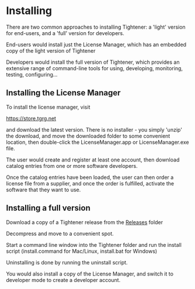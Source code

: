# Installing

There are two common approaches to installing Tightener: a 'light' version for end-users,
and a 'full' version for developers.

End-users would install just the License Manager, which has an embedded copy of the light
version of Tightener

Developers would install the full version of Tightener, which provides an extensive range of 
command-line tools for using, developing, monitoring, testing, configuring...

## Installing the License Manager

To install the license manager, visit

https://store.tgrg.net

and download the latest version. There is no installer - you simply 'unzip' the download, and move the downloaded folder
to some convenient location, then double-click the LicenseManager.app or LicenseManager.exe file.

The user would create and register at least one account, then download catalog entries from one or more software developers.

Once the catalog entries have been loaded, the user can then order a license file from a supplier, and once the order is fulfilled,
activate the software that they want to use.

## Installing a full version

Download a copy of a Tightener release from the [Releases](https://github.com/zwettemaan/TightenerDocs/tree/main/Releases) folder

Decompress and move to a convenient spot.

Start a command line window into the Tightener folder and run the install script (install.command for Mac/Linux, install.bat for Windows)

Uninstalling is done by running the uninstall script.

You would also install a copy of the License Manager, and switch it to developer mode to create a developer account.
